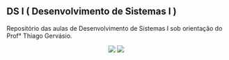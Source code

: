 ##  DS I ( Desenvolvimento de Sistemas I )

Repositório das aulas de Desenvolvimento de Sistemas I sob orientação do Prof° Thiago Gervásio.
<div align="center">
<img src="https://img.shields.io/badge/java-%23ED8B00.svg?style=for-the-badge&logo=java&logoColor=white" />
<img src="https://img.shields.io/badge/NetBeansIDE-1B6AC6.svg?style=for-the-badge&logo=apache-netbeans-ide&logoColor=white" />
</div>
